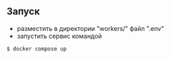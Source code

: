 ## Запуск
- разместить в директории "workers/" файл ".env"
- запустить  сервис командой

```
$ docker compose up
```